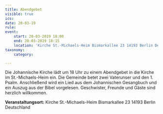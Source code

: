```yaml
---
title: Abendgebet
visible: true
ics: 
date: 20-03-19
rule: 
event:
	start: 20-03-2019 18:00
	end: 20-03-2019 18:15
	location: 'Kirche St.-Michaels-Heim Bismarkallee 23 14193 Berlin Deutschland'
taxonomy:
	category: 

---
```

Die Johannische Kirche lädt um 18 Uhr zu einem Abendgebet in die Kirche im St.-Michaels-Heim ein. Die Gemeinde betet zwei Vaterunser und den 1. Psalm. Anschließend wird ein Lied aus dem Johannischen Gesangbuch und ein Auszug aus der Bibel vorgelesen. Geschwister, Freunde und Gäste sind herzlich willkommen.


**Veranstaltungsort:** Kirche St.-Michaels-Heim
Bismarkallee 23
14193 Berlin
Deutschland

